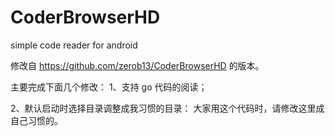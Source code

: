 # CoderBrowserHD
simple code reader for android


修改自 <https://github.com/zerob13/CoderBrowserHD> 的版本。

主要完成下面几个修改：
1、支持 go 代码的阅读；

2、默认启动时选择目录调整成我习惯的目录： 
大家用这个代码时，请修改这里成自己习惯的。 
